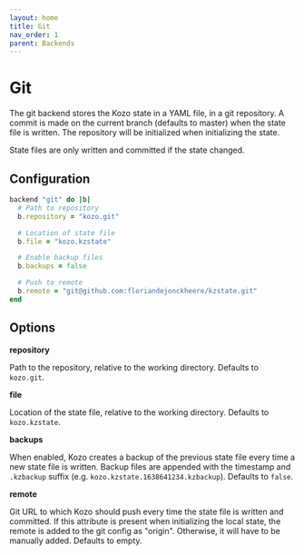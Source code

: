 ```yaml
---
layout: home
title: Git
nav_order: 1
parent: Backends
---
```


# Git

The git backend stores the Kozo state in a YAML file, in a git repository.
A commit is made on the current branch (defaults to master) when the state file is written.
The repository will be initialized when initializing the state.

State files are only written and committed if the state changed.

## Configuration

```ruby
backend "git" do |b|
  # Path to repository
  b.repository = "kozo.git"

  # Location of state file
  b.file = "kozo.kzstate"

  # Enable backup files
  b.backups = false

  # Push to remote
  b.remote = "git@github.com:floriandejonckheere/kzstate.git"
end
```

## Options

**repository**

Path to the repository, relative to the working directory.
Defaults to `kozo.git`.

**file**

Location of the state file, relative to the working directory.
Defaults to `kozo.kzstate`.

**backups**

When enabled, Kozo creates a backup of the previous state file every time a new state file is written.
Backup files are appended with the timestamp and `.kzbackup` suffix (e.g. `kozo.kzstate.1638641234.kzbackup`).
Defaults to `false`.

**remote**

Git URL to which Kozo should push every time the state file is written and committed.
If this attribute is present when initializing the local state, the remote is added to the git config as "origin".
Otherwise, it will have to be manually added.
Defaults to empty.

